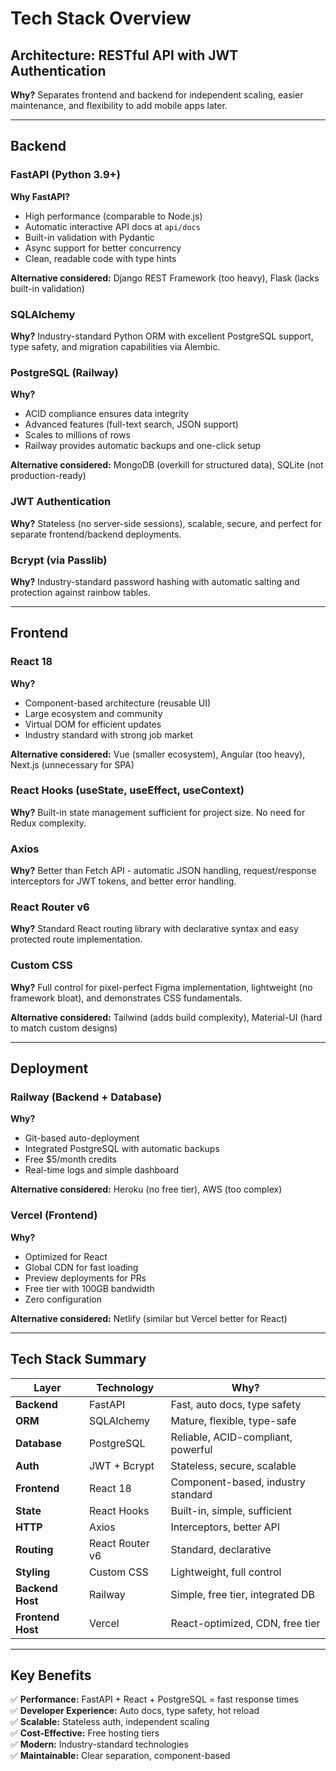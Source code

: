 # Tech Stack Overview

## Architecture: RESTful API with JWT Authentication
**Why?** Separates frontend and backend for independent scaling, easier maintenance, and flexibility to add mobile apps later.

---

## Backend

### FastAPI (Python 3.9+)
**Why FastAPI?**
- High performance (comparable to Node.js)
- Automatic interactive API docs at `api/docs`
- Built-in validation with Pydantic
- Async support for better concurrency
- Clean, readable code with type hints

**Alternative considered:** Django REST Framework (too heavy), Flask (lacks built-in validation)

### SQLAlchemy
**Why?** Industry-standard Python ORM with excellent PostgreSQL support, type safety, and migration capabilities via Alembic.

### PostgreSQL (Railway)
**Why?**
- ACID compliance ensures data integrity
- Advanced features (full-text search, JSON support)
- Scales to millions of rows
- Railway provides automatic backups and one-click setup

**Alternative considered:** MongoDB (overkill for structured data), SQLite (not production-ready)

### JWT Authentication
**Why?** Stateless (no server-side sessions), scalable, secure, and perfect for separate frontend/backend deployments.

### Bcrypt (via Passlib)
**Why?** Industry-standard password hashing with automatic salting and protection against rainbow tables.

---

## Frontend

### React 18
**Why?**
- Component-based architecture (reusable UI)
- Large ecosystem and community
- Virtual DOM for efficient updates
- Industry standard with strong job market

**Alternative considered:** Vue (smaller ecosystem), Angular (too heavy), Next.js (unnecessary for SPA)

### React Hooks (useState, useEffect, useContext)
**Why?** Built-in state management sufficient for project size. No need for Redux complexity.

### Axios
**Why?** Better than Fetch API - automatic JSON handling, request/response interceptors for JWT tokens, and better error handling.

### React Router v6
**Why?** Standard React routing library with declarative syntax and easy protected route implementation.

### Custom CSS
**Why?** Full control for pixel-perfect Figma implementation, lightweight (no framework bloat), and demonstrates CSS fundamentals.

**Alternative considered:** Tailwind (adds build complexity), Material-UI (hard to match custom designs)

---

## Deployment

### Railway (Backend + Database)
**Why?**
- Git-based auto-deployment
- Integrated PostgreSQL with automatic backups
- Free $5/month credits
- Real-time logs and simple dashboard

**Alternative considered:** Heroku (no free tier), AWS (too complex)

### Vercel (Frontend)
**Why?**
- Optimized for React
- Global CDN for fast loading
- Preview deployments for PRs
- Free tier with 100GB bandwidth
- Zero configuration

**Alternative considered:** Netlify (similar but Vercel better for React)

---

## Tech Stack Summary

| Layer | Technology | Why? |
|-------|-----------|------|
| **Backend** | FastAPI | Fast, auto docs, type safety |
| **ORM** | SQLAlchemy | Mature, flexible, type-safe |
| **Database** | PostgreSQL | Reliable, ACID-compliant, powerful |
| **Auth** | JWT + Bcrypt | Stateless, secure, scalable |
| **Frontend** | React 18 | Component-based, industry standard |
| **State** | React Hooks | Built-in, simple, sufficient |
| **HTTP** | Axios | Interceptors, better API |
| **Routing** | React Router v6 | Standard, declarative |
| **Styling** | Custom CSS | Lightweight, full control |
| **Backend Host** | Railway | Simple, free tier, integrated DB |
| **Frontend Host** | Vercel | React-optimized, CDN, free tier |

---

## Key Benefits

✅ **Performance:** FastAPI + React + PostgreSQL = fast response times  
✅ **Developer Experience:** Auto docs, type safety, hot reload  
✅ **Scalable:** Stateless auth, independent scaling  
✅ **Cost-Effective:** Free hosting tiers  
✅ **Modern:** Industry-standard technologies  
✅ **Maintainable:** Clear separation, component-based  
